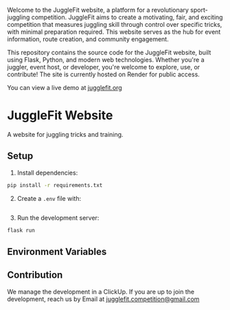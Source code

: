 Welcome to the JuggleFit website, a platform for a revolutionary sport-juggling competition. JuggleFit aims to create a motivating, fair, and exciting competition that measures juggling skill through control over specific tricks, with minimal preparation required. This website serves as the hub for event information, route creation, and community engagement.

This repository contains the source code for the JuggleFit website, built using Flask, Python, and modern web technologies. Whether you're a juggler, event host, or developer, you're welcome to explore, use, or contribute! The site is currently hosted on Render for public access.

You can view a live demo at [jugglefit.org](www.jugglefit.org)

# JuggleFit Website

A website for juggling tricks and training.

## Setup

1. Install dependencies:
```bash
pip install -r requirements.txt
```

2. Create a `.env` file with:
```
```

3. Run the development server:
```bash
flask run
```

## Environment Variables

## Contribution
We manage the development in a ClickUp.
If you are up to join the development, reach us by Email at jugglefit.competition@gmail.com
